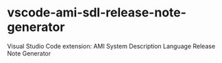 # vscode-ami-sdl-release-note-generator
Visual Studio Code extension: AMI System Description Language Release Note Generator

